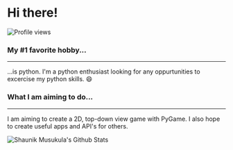 # Hi there!

![Profile views](https://gpvc.arturio.dev/shaunikm)

### My #1 favorite hobby...
----------------------------
...is python. I'm a python enthusiast looking for any oppurtunities to excercise my python skills. :smile:

### What I am aiming to do...
-----------------------------
I am aiming to create a 2D, top-down view game with PyGame. I also hope to create useful apps and API's for others.



<img align="left" alt="Shaunik Musukula's Github Stats" src="https://github-readme-stats.vercel.app/api?username=shaunikm&show_icons=true&hide_border=true" />
